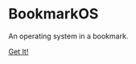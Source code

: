 # BookmarkOS

An operating system in a bookmark.

[Get It!](https://hydrosaur.github.io/BookmarkOS/)